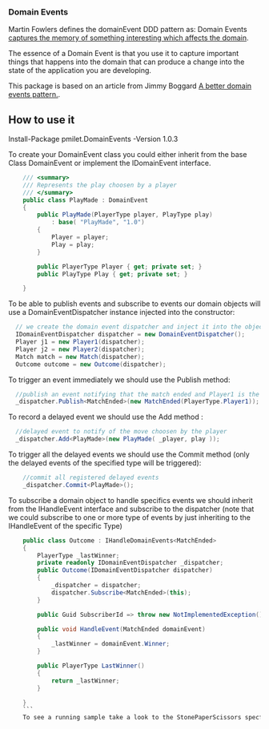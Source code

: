 ### Domain Events

Martin Fowlers defines the domainEvent DDD pattern as: Domain Events [captures the memory of something interesting which affects the domain](https://martinfowler.com/eaaDev/DomainEvent.html).

The essence of a Domain Event is that you use it to capture important things that happens into the domain that can produce a change into the state of the application you are developing.

This package is based on an article from Jimmy Boggard [A better domain events pattern.](https://lostechies.com/jimmybogard/2014/05/13/a-better-domain-events-pattern/).

## How to use it


Install-Package pmilet.DomainEvents -Version 1.0.3


To create your DomainEvent class you could either inherit from the base Class DomainEvent or implement the IDomainEvent interface.

```csharp
    /// <summary>
    /// Represents the play choosen by a player
    /// </summary>
    public class PlayMade : DomainEvent
    {
        public PlayMade(PlayerType player, PlayType play)
            : base( "PlayMade", "1.0")
        {
            Player = player;
            Play = play;
        }

        public PlayerType Player { get; private set; }
        public PlayType Play { get; private set; }

    }
```

To be able to publish events and subscribe to events our domain objects will use a DomainEventDispatcher instance injected into the constructor: 

```cs
  // we create the domain event dispatcher and inject it into the objects of our domain model (normally done using a IoC container) 
  IDomainEventDispatcher dispatcher = new DomainEventDispatcher();
  Player j1 = new Player1(dispatcher);
  Player j2 = new Player2(dispatcher);
  Match match = new Match(dispatcher);
  Outcome outcome = new Outcome(dispatcher);
   ```
  To trigger an event immediately we should use the Publish method:
  
  ```cs
    //publish an event notifying that the match ended and Player1 is the winner
    _dispatcher.Publish<MatchEnded>(new MatchEnded(PlayerType.Player1));
 ```
 To record a delayed event we should use the Add method :
 
  ```cs
    //delayed event to notify of the move choosen by the player
    _dispatcher.Add<PlayMade>(new PlayMade( _player, play ));
```
To trigger all the delayed events we should use the Commit method (only the delayed events of the specified type will be triggered):
```cs
    //commit all registered delayed events
    _dispatcher.Commit<PlayMade>();
```
To subscribe a domain object to handle specifics events we should inherit from the IHandleEvent interface and subscribe to the dispatcher
(note that we could subscribe to one or more type of events by just inheriting to the IHandleEvent of the specific Type) 
```cs
    public class Outcome : IHandleDomainEvents<MatchEnded>
    {
        PlayerType _lastWinner;
        private readonly IDomainEventDispatcher _dispatcher;
        public Outcome(IDomainEventDispatcher dispatcher)
        {
            _dispatcher = dispatcher;
            dispatcher.Subscribe<MatchEnded>(this);
        }

        public Guid SubscriberId => throw new NotImplementedException();

        public void HandleEvent(MatchEnded domainEvent)
        {
            _lastWinner = domainEvent.Winner;
        }

        public PlayerType LastWinner()
        {
            return _lastWinner;
        }

    }
    ```
    To see a running sample take a look to the StonePaperScissors specflow test example 
    



